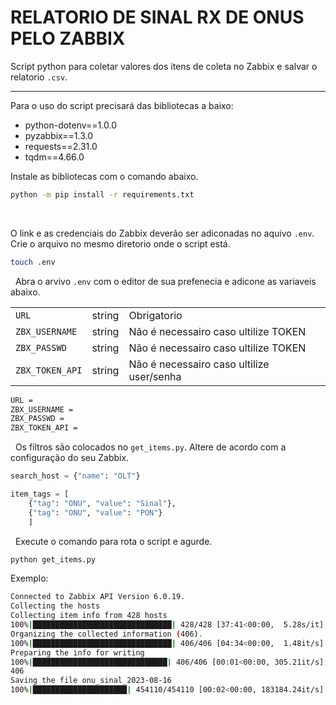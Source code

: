 # RELATORIO DE SINAL RX DE ONUS PELO ZABBIX

Script python para coletar valores dos itens de coleta no Zabbix e salvar o relatorio `.csv`.

___

Para o uso do script precisará das bibliotecas a baixo:
   - python-dotenv==1.0.0
   - pyzabbix==1.3.0
   - requests==2.31.0
   - tqdm==4.66.0

Instale as bibliotecas com o comando abaixo. 
```bash
python -m pip install -r requirements.txt
```
&nbsp;

O link e as credenciais do Zabbix deverão ser adiconadas no aquivo `.env`.
Crie o arquivo no mesmo diretorio onde o script está.  
```bash
touch .env
```
&nbsp;
Abra o arvivo `.env` com o editor de sua prefenecia e adicone as variaveis abaixo.

|                 |        |                                           |
| :-------------- | :----: | :---------------------------------------- |
| `URL`           | string | Obrigatorio                               |
| `ZBX_USERNAME`  | string | Não é necessairo caso ultilize TOKEN      |
| `ZBX_PASSWD`    | string | Não é necessairo caso ultilize TOKEN      |
| `ZBX_TOKEN_API` | string | Não é necessairo caso ultilize user/senha |

```bash
URL = 
ZBX_USERNAME = 
ZBX_PASSWD = 
ZBX_TOKEN_API =
```
&nbsp;
Os filtros são colocados no `get_items.py`. Altere de acordo com a configuração do seu Zabbix.
```python
search_host = {"name": "OLT"}

item_tags = [
    {"tag": "ONU", "value": "Sinal"}, 
    {"tag": "ONU", "value": "PON"}
    ]
```
&nbsp;
Execute o comando para rota o script e agurde. 
```bash
python get_items.py
```
Exemplo:
```bash
Connected to Zabbix API Version 6.0.19.
Collecting the hosts
Collecting item info from 428 hosts
100%|███████████████████████████████| 428/428 [37:41<00:00,  5.28s/it]
Organizing the collected information (406).
100%|███████████████████████████████| 406/406 [04:34<00:00,  1.48it/s]
Preparing the info for writing
100%|██████████████████████████████| 406/406 [00:01<00:00, 305.21it/s]
406
Saving the file onu_sinal_2023-08-16
100%|█████████████████████| 454110/454110 [00:02<00:00, 183184.24it/s]
```
